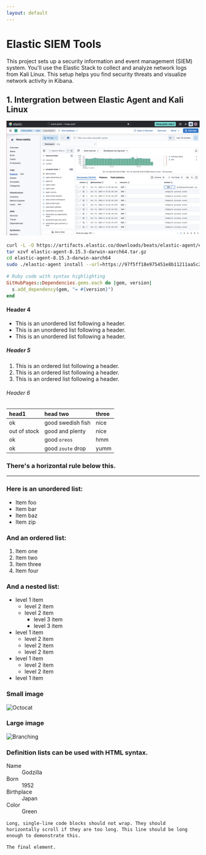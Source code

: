 ```yaml
---
layout: default
---
```


# Elastic SIEM Tools

This project sets up a security information and event management (SIEM) system. You'll use the Elastic Stack to collect and analyze network logs from Kali Linux. This setup helps you find security threats and visualize network activity in Kibana.

## 1. Intergration between Elastic Agent and Kali Linux


![Branching](a1.png)

```bash
curl -L -O https://artifacts.elastic.co/downloads/beats/elastic-agent/elastic-agent-8.15.3-darwin-aarch64.tar.gz
tar xzvf elastic-agent-8.15.3-darwin-aarch64.tar.gz
cd elastic-agent-8.15.3-darwin-aarch64
sudo ./elastic-agent install --url=https://97f5ff18e975451e8b11211aa5c22673.fleet.us-central1.gcp.cloud.es.io:443 --enrollment-token=azlnSm81SUJNR0V5bU9sc2ZIdkQ6NXZlb3Q0NVlRT1NKRmYxSHhFcUhuUQ==

```

```ruby
# Ruby code with syntax highlighting
GitHubPages::Dependencies.gems.each do |gem, version|
  s.add_dependency(gem, "= #{version}")
end
```

#### Header 4

*   This is an unordered list following a header.
*   This is an unordered list following a header.
*   This is an unordered list following a header.

##### Header 5

1.  This is an ordered list following a header.
2.  This is an ordered list following a header.
3.  This is an ordered list following a header.

###### Header 6

| head1        | head two          | three |
|:-------------|:------------------|:------|
| ok           | good swedish fish | nice  |
| out of stock | good and plenty   | nice  |
| ok           | good `oreos`      | hmm   |
| ok           | good `zoute` drop | yumm  |

### There's a horizontal rule below this.

* * *

### Here is an unordered list:

*   Item foo
*   Item bar
*   Item baz
*   Item zip

### And an ordered list:

1.  Item one
1.  Item two
1.  Item three
1.  Item four

### And a nested list:

- level 1 item
  - level 2 item
  - level 2 item
    - level 3 item
    - level 3 item
- level 1 item
  - level 2 item
  - level 2 item
  - level 2 item
- level 1 item
  - level 2 item
  - level 2 item
- level 1 item

### Small image

![Octocat](https://github.githubassets.com/images/icons/emoji/octocat.png)

### Large image

![Branching](https://guides.github.com/activities/hello-world/branching.png)


### Definition lists can be used with HTML syntax.

<dl>
<dt>Name</dt>
<dd>Godzilla</dd>
<dt>Born</dt>
<dd>1952</dd>
<dt>Birthplace</dt>
<dd>Japan</dd>
<dt>Color</dt>
<dd>Green</dd>
</dl>

```
Long, single-line code blocks should not wrap. They should horizontally scroll if they are too long. This line should be long enough to demonstrate this.
```

```
The final element.
```
